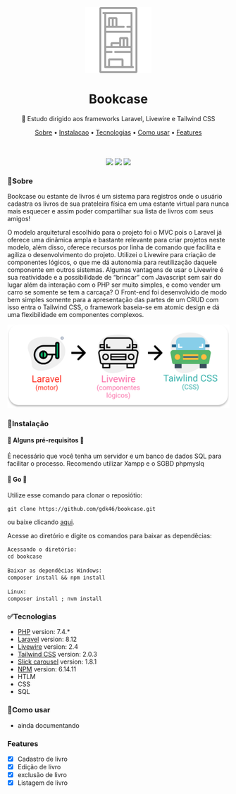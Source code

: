 <p align="center">
<img src="doc/backend-bookcase.svg" width="150">
</p>
<h1 align="center">
    Bookcase
</h1>

<p align="center"> 
📖 Estudo dirigido aos frameworks Laravel,
Livewire e Tailwind CSS
</p>

<p align="center" style="margin-bottom:50px;">
 <a href="#🏁Sobre">Sobre</a> •
 <a href="#🧰Instalação">Instalacao</a> • 
 <a href="#✅tecnologias">Tecnologias</a> • 
 <a href="#📄como-usar">Como usar</a> •
 <a href="#features">Features</a> 
</p>

<p align="center">
<img src="https://img.shields.io/static/v1?label=framework&message=Laravel&color=ff2d20&style=for-the-badge&logo=laravel"/>
<img src="https://img.shields.io/static/v1?label=framework&message=livewire&color=fb70a9&style=for-the-badge&logo=ghost"/>
<img src="https://img.shields.io/static/v1?label=framework&message=Tailwind CSS&color=38B2AC&style=for-the-badge&logo=Tailwind css"/>
</p>



### 🏁Sobre

Bookcase ou estante de livros é um sistema para registros onde o usuário cadastra os livros de sua prateleira física em uma estante virtual para nunca mais esquecer e assim poder compartilhar sua lista de livros com seus amigos!

O modelo arquitetural escolhido para o projeto foi o MVC pois o Laravel já oferece uma dinâmica ampla e bastante relevante para criar projetos neste modelo, além disso, oferece recursos por linha de comando que facilita e agiliza o desenvolvimento do projeto. Utilizei o Livewire para criação de componentes lógicos, o que me dá autonomia para reutilização daquele componente em outros sistemas. Algumas vantagens de usar o Livewire é sua reatividade e a possibilidade de “brincar” com Javascript sem sair do lugar além da interação com o PHP ser muito simples, e como vender um carro se somente se tem a carcaça?
O Front-end foi desenvolvido de modo bem simples somente para a apresentação das partes de um CRUD com isso entra o Tailwind CSS, o framework baseia-se em atomic design e dá uma flexibilidade em componentes complexos. 


<p align="center">
    <img src="doc/explicacao-sobre.svg">
</p>

### 🧰Instalação

#### 🚧 Alguns pré-requisitos 🚧
É necessário que você tenha um servidor e um banco de dados SQL para facilitar o processo.
Recomendo utilizar Xampp e o SGBD phpmyslq

#### 🚀 Go 🚀
Utilize esse comando para clonar o reposiótio:
```GIT
git clone https://github.com/gdk46/bookcase.git
```
ou baixe clicando [aqui](https://github.com/gdk46/bookcase/archive/master.zip).

Acesse ao diretório e digite os comandos para baixar as dependêcias:
```
Acessando o diretório:
cd bookcase

Baixar as dependêcias Windows:
composer install && npm install

Linux:
composer install ; nvm install
```

### ✅Tecnologias

* [PHP](https://www.php.net/) version: 7.4.* 
* [Laravel](https://laravel.com/) version: 8.12 
* [Livewire](https://laravel-livewire.com/) version: 2.4
* [Tailwind CSS](https://tailwindcss.com/) version: 2.0.3
* [Slick carousel](https://kenwheeler.github.io/slick/) version: 1.8.1 
* [NPM](https://www.npmjs.com/) version: 6.14.11 
* HTLM
* CSS
* SQL


### 📄Como usar
 - ainda documentando

### Features

- [x] Cadastro de livro
- [x] Edição de livro
- [x] exclusão de livro
- [x] Listagem de livro